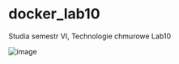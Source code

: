 # docker_lab10
Studia semestr VI, Technologie chmurowe Lab10

![image](https://user-images.githubusercontent.com/84392445/173200477-7dbea5de-9a67-42c9-8fd4-801448571f1b.png)
